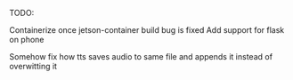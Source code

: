 TODO:

Containerize once jetson-container build bug is fixed
Add support for flask on phone

Somehow fix how tts saves audio to same file and appends it instead of overwitting it
